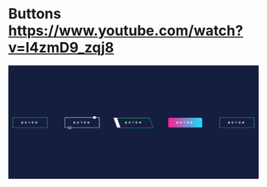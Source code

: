 # Buttons https://www.youtube.com/watch?v=l4zmD9_zqj8
<p align="center">
  <img src="preview.png" alt="preview del proyecto" width="600">
</p>